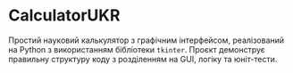 # CalculatorUKR
 Простий науковий калькулятор з графічним інтерфейсом, реалізований на Python з використанням бібліотеки `tkinter`. Проєкт демонструє правильну структуру коду з розділенням на GUI, логіку та юніт-тести.
